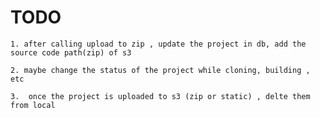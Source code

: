 # TODO

    1. after calling upload to zip , update the project in db, add the source code path(zip) of s3

    2. maybe change the status of the project while cloning, building ,  etc

    3.  once the project is uploaded to s3 (zip or static) , delte them from local
